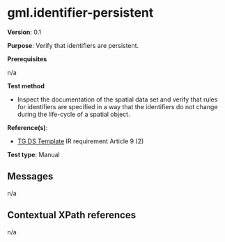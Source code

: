 # gml.identifier-persistent

**Version**: 0.1

**Purpose**: Verify that identifiers are persistent.

**Prerequisites**

n/a

**Test method**

* Inspect the documentation of the spatial data set and verify that rules for identifiers are specified in a way that the identifiers do not change during the life-cycle of a spatial object.

**Reference(s)**: 

* [TG DS Template](README.md#ref_TG_DS_tmpl) IR requirement Article 9 (2)

**Test type**: Manual

## Messages

n/a

## Contextual XPath references

n/a